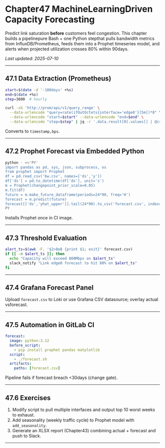 
# Chapter47  MachineLearningDriven Capacity Forecasting

Predict link saturation **before** customers feel congestion. This chapter
builds a pipelinepure Bash + one Python stepthat pulls bandwidth metrics
from InfluxDB/Prometheus, feeds them into a Prophet timeseries model, and
alerts when projected utilization crosses 80% within 90days.

_Last updated: 2025-07-10_

---

## 47.1  Data Extraction (Prometheus)

```bash
start=$(date -d '-180days' +%s)
end=$(date +%s)
step=3600  # hourly

curl -sG 'http://prom/api/v1/query_range' \
  --data-urlencode "query=rate(ifOutOctets{interface='edge0'}[5m])*8" \
  --data-urlencode "start=$start" --data-urlencode "end=$end" \
  --data-urlencode "step=$step" | jq -r '.data.result[0].values[] | @csv'   >bw.csv
```

Converts to `timestamp,bps`.

---

## 47.2  Prophet Forecast via Embedded Python

```bash
python - <<'PY'
import pandas as pd, sys, json, subprocess, os
from prophet import Prophet
df = pd.read_csv('bw.csv', names=['ds','y'])
df['ds'] = pd.to_datetime(df['ds'], unit='s')
m = Prophet(changepoint_prior_scale=0.05)
m.fit(df)
future = m.make_future_dataframe(periods=24*90, freq='H')
forecast = m.predict(future)
forecast[['ds','yhat_upper']].tail(24*90).to_csv('forecast.csv', index=False)
PY
```

Installs Prophet once in CI image.

---

## 47.3  Threshold Evaluation

```bash
alert_ts=$(awk -F, '$2>8e8 {print $1; exit}' forecast.csv)
if [[ -n $alert_ts ]]; then
  echo "Capacity will exceed 800Mbps on $alert_ts"
  slack_notify "Link edge0 forecast to hit 80% on $alert_ts"
fi
```

---

## 47.4  Grafana Forecast Panel

Upload `forecast.csv` to Loki or use Grafana CSV datasource; overlay actual
vsforecast.

---

## 47.5  Automation in GitLab CI

```yaml
forecast:
  image: python:3.12
  before_script:
    - pip install prophet pandas matplotlib
  script:
    - ./forecast.sh
  artifacts:
    paths: [forecast.csv]
```

Pipeline fails if forecast breach <30days (change gate).

---

## 47.6  Exercises

1. Modify script to pull multiple interfaces and output top 10 worst weeks
   to exhaust.  
2. Add seasonality (weekly traffic cycle) to Prophet model with
   `add_seasonality`.  
3. Generate an XLSX report (Chapter43) combining actual + forecast and push
   to Slack.

---
